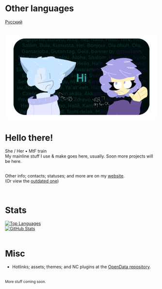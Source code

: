 <div id="otherlangs">
  <h1>Other languages</h1>
  
  [Русский](README.ru.md)
</div>

<br>

<img src="banner/en_US.png">

<div id="main">
  <h1>Hello there!</h1>
  She / Her • MtF train<br>
  My mainline stuff I use & make goes here, usually. Soon more projects will be here.<br><br>
  
  Other info; contacts; statuses; and more are on my [website](https://ann.is-a.dev).<br>
  (Or view the [outdated one](https://ann.is-a.dev/old-index.html))
</div>

<br>

<div id="stats">
  <h1>Stats</h1>
  <a href="https://github.com/true1ann">
    <img src="https://api.ann.maxy.top/github-readme-stats/top-langs/?username=true1ann&layout=compact&theme=react" alt="Top Languages">
  </a><br>
  <a href="https://github.com/true1ann">
    <img src="https://api.ann.maxy.top/github-readme-stats/?username=true1ann&theme=react" alt="GitHub Stats">
  </a>
</div>

<br>

<div id="misc">
  <h1>Misc</h1>

  - Hotlinks; assets; themes; and NC plugins at the [OpenData repository](https://github.com/true1ann/opendata).<br>
  
  <br><small>More stuff coming soon.</small>
</div>

